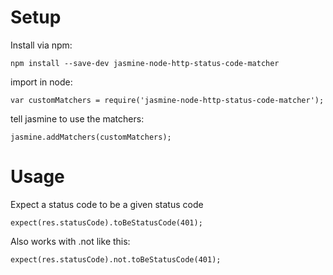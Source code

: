 # 

# Setup

Install via npm:

```
npm install --save-dev jasmine-node-http-status-code-matcher
```

import in node:

```
var customMatchers = require('jasmine-node-http-status-code-matcher');
```

tell jasmine to use the matchers:

```
jasmine.addMatchers(customMatchers);
```

# Usage

Expect a status code to be a given status code

```
expect(res.statusCode).toBeStatusCode(401);
```

Also works with .not like this:

```
expect(res.statusCode).not.toBeStatusCode(401);
```
